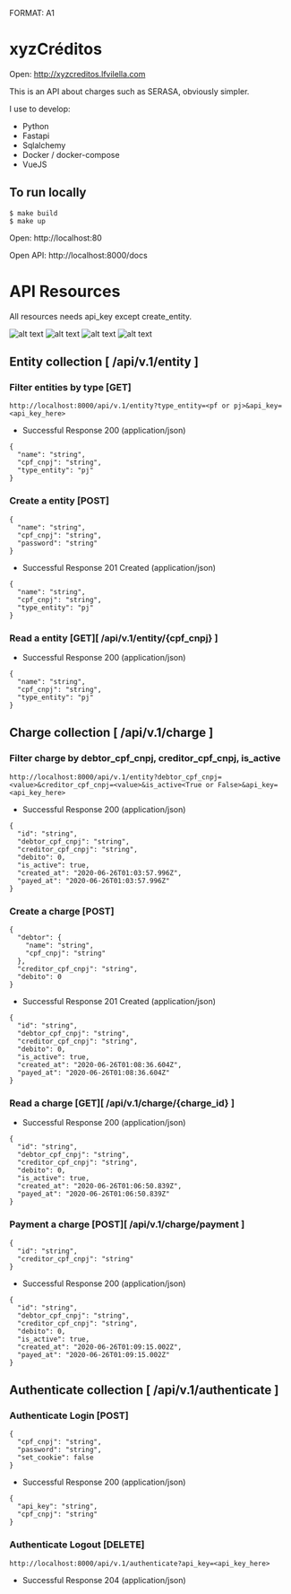FORMAT: A1

# xyzCréditos

Open: http://xyzcreditos.lfvilella.com

This is an API about charges such as SERASA, obviously simpler.

I use to develop:
- Python
- Fastapi
- Sqlalchemy
- Docker / docker-compose
- VueJS

## To run locally
```
$ make build
$ make up
```

Open: http://localhost:80

Open API: http://localhost:8000/docs

# API Resources

All resources needs api_key except create_entity.

![alt text](./docs/img/api_page.png?raw=true)
![alt text](./docs/img/login_page.png?raw=true)
![alt text](./docs/img/raw_frontend.png?raw=true)
![alt text](./docs/img/searching_charge.png?raw=true)

## Entity collection [ /api/v.1/entity ]

### Filter entities by type [GET]
```
http://localhost:8000/api/v.1/entity?type_entity=<pf or pj>&api_key=<api_key_here>
```

- Successful Response 200 (application/json)
```
{
  "name": "string",
  "cpf_cnpj": "string",
  "type_entity": "pj"
}
```


### Create a entity [POST]
```
{
  "name": "string",
  "cpf_cnpj": "string",
  "password": "string"
}
```

- Successful Response 201 Created (application/json)
```
{
  "name": "string",
  "cpf_cnpj": "string",
  "type_entity": "pj"
}
```

### Read a entity [GET][ /api/v.1/entity/{cpf_cnpj} ]

- Successful Response 200 (application/json)
```
{
  "name": "string",
  "cpf_cnpj": "string",
  "type_entity": "pj"
}
```

## Charge collection [ /api/v.1/charge ]

### Filter charge by debtor_cpf_cnpj, creditor_cpf_cnpj, is_active
```
http://localhost:8000/api/v.1/entity?debtor_cpf_cnpj=<value>&creditor_cpf_cnpj=<value>&is_active<True or False>&api_key=<api_key_here>
```

- Successful Response 200 (application/json)
```
{
  "id": "string",
  "debtor_cpf_cnpj": "string",
  "creditor_cpf_cnpj": "string",
  "debito": 0,
  "is_active": true,
  "created_at": "2020-06-26T01:03:57.996Z",
  "payed_at": "2020-06-26T01:03:57.996Z"
}
```

### Create a charge [POST]
```
{
  "debtor": {
    "name": "string",
    "cpf_cnpj": "string"
  },
  "creditor_cpf_cnpj": "string",
  "debito": 0
}
```

- Successful Response 201 Created (application/json)
```
{
  "id": "string",
  "debtor_cpf_cnpj": "string",
  "creditor_cpf_cnpj": "string",
  "debito": 0,
  "is_active": true,
  "created_at": "2020-06-26T01:08:36.604Z",
  "payed_at": "2020-06-26T01:08:36.604Z"
}
```

### Read a charge [GET][ /api/v.1/charge/{charge_id} ]

- Successful Response 200 (application/json)
```
{
  "id": "string",
  "debtor_cpf_cnpj": "string",
  "creditor_cpf_cnpj": "string",
  "debito": 0,
  "is_active": true,
  "created_at": "2020-06-26T01:06:50.839Z",
  "payed_at": "2020-06-26T01:06:50.839Z"
}
```

### Payment a charge [POST][ /api/v.1/charge/payment ]
```
{
  "id": "string",
  "creditor_cpf_cnpj": "string"
}
```

- Successful Response 200 (application/json)
```
{
  "id": "string",
  "debtor_cpf_cnpj": "string",
  "creditor_cpf_cnpj": "string",
  "debito": 0,
  "is_active": true,
  "created_at": "2020-06-26T01:09:15.002Z",
  "payed_at": "2020-06-26T01:09:15.002Z"
}
```

## Authenticate collection [ /api/v.1/authenticate ]

### Authenticate Login [POST]
```
{
  "cpf_cnpj": "string",
  "password": "string",
  "set_cookie": false
}
```

- Successful Response 200 (application/json)
```
{
  "api_key": "string",
  "cpf_cnpj": "string"
}
```

### Authenticate Logout [DELETE]
```
http://localhost:8000/api/v.1/authenticate?api_key=<api_key_here>
```

- Successful Response 204 (application/json)